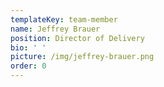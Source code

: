 ```yaml
---
templateKey: team-member
name: Jeffrey Brauer
position: Director of Delivery
bio: ' '
picture: /img/jeffrey-brauer.png
order: 0
---
```


